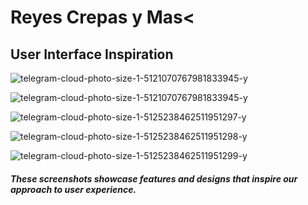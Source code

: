 <H1 > Reyes Crepas y Mas<</H1>

<h2> User Interface Inspiration</h2>

![telegram-cloud-photo-size-1-5121070767981833945-y](https://github.com/user-attachments/assets/91c11fa5-e69c-4a6a-98c4-0e6ca363e416)

![telegram-cloud-photo-size-1-5121070767981833945-y](https://github.com/user-attachments/assets/9cdabd16-6fa7-4931-a10e-ec41308426f6)

![telegram-cloud-photo-size-1-5125238462511951297-y](https://github.com/user-attachments/assets/0c4b2f38-9c5b-4565-aec0-463ba98b3b53)

![telegram-cloud-photo-size-1-5125238462511951298-y](https://github.com/user-attachments/assets/1653b3ce-64ee-45f2-9122-a1bdf3fcf539)

![telegram-cloud-photo-size-1-5125238462511951299-y](https://github.com/user-attachments/assets/bedaa659-1561-4f2c-b9fd-624defd788e7)


<h5>These screenshots showcase features and designs that inspire our approach to user experience.</h5>

